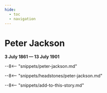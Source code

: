 ```yaml
---
hide:
  - toc
  - navigation
---
```


# Peter Jackson

**3 July 1861 — 13 July 1901**

--8<-- "snippets/peter-jackson.md"

--8<-- "snippets/headstones/peter-jackson.md"

--8<-- "snippets/add-to-this-story.md"